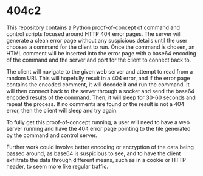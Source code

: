 # 404c2

This repository contains a Python proof-of-concept of command and control scripts focused around HTTP 404 error pages. The server will generate a clean error page without any suspicious details until the user chooses a command for the client to run. Once the command is chosen, an HTML comment will be inserted into the error page with a base64 encoding of the command and the server and port for the client to connect back to.

The client will navigate to the given web server and attempt to read from a random URI. This will hopefully result in a 404 error, and if the error page contains the encoded comment, it will decode it and run the command. It will then connect back to the server through a socket and send the base64-encoded results of the command. Then, it will sleep for 30-60 seconds and repeat the process. If no comments are found or the result is not a 404 error, then the client will sleep and try again.

To fully get this proof-of-concept running, a user will need to have a web server running and have the 404 error page pointing to the file generated by the command and control server.

Further work could involve better encoding or encryption of the data being passed around, as base64 is suspicious to see, and to have the client exfiltrate the data through different means, such as in a cookie or HTTP header, to seem more like regular traffic.
